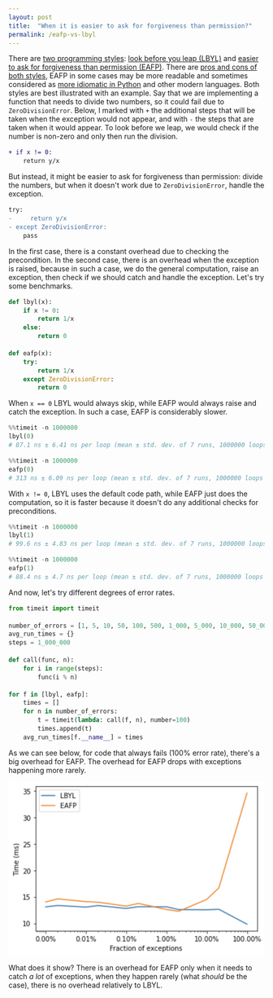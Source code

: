 ```yaml
---
layout: post
title:  "When it is easier to ask for forgiveness than permission?"
permalink: /eafp-vs-lbyl
---
```


There are [two programming styles][stackoverflow]: [look before you leap (LBYL)][lbyl] and [easier to ask for
forgiveness than permission (EAFP)][eafp]. There are [pros and cons of both styles][comparison], EAFP in some
cases may be more readable and sometimes considered as [more idiomatic in Python][idiomatic-python] and other
modern languages. Both styles are best illustrated with an example. Say that we are implementing a function that
needs to divide two numbers, so it could fail due to `ZeroDivisionError`. Below, I marked with `+` the additional
steps that will be taken when the exception would not appear, and with `-` the steps that are taken when it would
appear. To look before we leap, we would check if the number is non-zero and only then run the division.

```diff
+ if x != 0:
    return y/x
```

But instead, it might be easier to ask for forgiveness than permission: divide the numbers, but when it doesn't work
due to `ZeroDivisionError`, handle the exception.

```diff
try:
-     return y/x
- except ZeroDivisionError:
    pass
```

In the first case, there is a constant overhead due to checking the precondition. In the second case, there is
an overhead when the exception is raised, because in such a case, we do the general computation, raise an exception,
then check if we should catch and handle the exception. Let's try some benchmarks.


```python
def lbyl(x):
    if x != 0:
        return 1/x
    else:
        return 0

def eafp(x):
    try:
        return 1/x
    except ZeroDivisionError:
        return 0
```

When `x == 0` LBYL would always skip, while EAFP would always raise and catch the exception. In such a case,
EAFP is considerably slower.

```python
%%timeit -n 1000000
lbyl(0)
# 87.1 ns ± 6.41 ns per loop (mean ± std. dev. of 7 runs, 1000000 loops each)
```

```python
%%timeit -n 1000000
eafp(0)
# 313 ns ± 6.09 ns per loop (mean ± std. dev. of 7 runs, 1000000 loops each)
```

With `x != 0`, LBYL uses the default code path, while EAFP just does the computation, so it is faster because
it doesn't do any additional checks for preconditions.

```python
%%timeit -n 1000000
lbyl(1)
# 99.6 ns ± 4.83 ns per loop (mean ± std. dev. of 7 runs, 1000000 loops each)
```

```python
%%timeit -n 1000000
eafp(1)
# 88.4 ns ± 4.7 ns per loop (mean ± std. dev. of 7 runs, 1000000 loops each)
```

And now, let's try different degrees of error rates.

```python
from timeit import timeit

number_of_errors = [1, 5, 10, 50, 100, 500, 1_000, 5_000, 10_000, 50_000, 100_000]
avg_run_times = {}
steps = 1_000_000

def call(func, n):
    for i in range(steps):
        func(i % n)

for f in [lbyl, eafp]:
    times = []
    for n in number_of_errors:
        t = timeit(lambda: call(f, n), number=100)
        times.append(t)
    avg_run_times[f.__name__] = times
```

As we can see below, for code that always fails (100% error rate), there's a big overhead for EAFP. 
The overhead for EAFP drops with exceptions happening more rarely.

![For error rate 100% EAFP has average runtime of ~35ms, at 10% it drops to ~17ms, and with <=1% it goes below 15ms. For LBYL the error rate is fairly flat around ~14ms.](../images/eapf-vs-lbyl.png)

What does it show? There is an overhead for EAFP only when it needs to catch *a lot* of exceptions,
when they happen rarely (what *should* be the case), there is no overhead relatively to LBYL.


 [lbyl]: https://docs.python.org/3.9/glossary.html#term-lbyl
 [eafp]: https://docs.python.org/3.9/glossary.html#term-eafp
 [stackoverflow]: https://stackoverflow.com/questions/12265451/ask-forgiveness-not-permission-explain
 [idiomatic-python]: https://devblogs.microsoft.com/python/idiomatic-python-eafp-versus-lbyl/
 [comparison]: https://mathspp.com/blog/pydonts/eafp-and-lbyl-coding-styles
